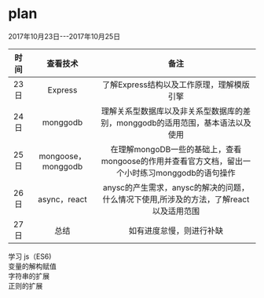 # plan

2017年10月23日---2017年10月25日  


|时间|查看技术|备注|  
|:---:|:----:|:---:|  
|23日|Express|了解Express结构以及工作原理，理解模版引擎|  
|24日|monggodb|理解关系型数据库以及非关系型数据库的差别，monggodb的适用范围，基本语法以及使用|  
|25日|mongoose，monggodb|在理解mongoDB一些的基础上，查看mongoose的作用并查看官方文档，留出一个小时练习monggodb的语句操作|  
|26日|async，react|anysc的产生需求，anysc的解决的问题，什么情况下使用,所涉及的方法，了解react以及适用范围|  
|27日|总结|如有进度怠慢，则进行补缺|  

学习 js（ES6)  
变量的解构赋值  
字符串的扩展  
正则的扩展  
 

